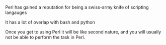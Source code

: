 Perl has gained a reputation for being a swiss-army knife of scripting langauges

It has a lot of overlap with bash and python




Once you get to using Perl it will be like second nature, and you will usually not be able to perform the task in Perl.
